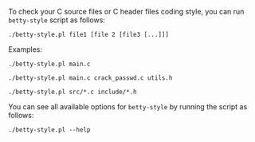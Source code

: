 To check your C source files or C header files coding style, you can run `betty-style` script as follows:

```ShellSession
./betty-style.pl file1 [file 2 [file3 [...]]]
```

Examples:

```ShellSession
./betty-style.pl main.c
```

```ShellSession
./betty-style.pl main.c crack_passwd.c utils.h
```

```ShellSession
./betty-style.pl src/*.c include/*.h
```

You can see all available options for `betty-style` by running the script as follows:

```ShellSession
./betty-style.pl --help
```